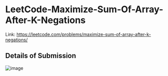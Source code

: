 # LeetCode-Maximize-Sum-Of-Array-After-K-Negations
Link: https://leetcode.com/problems/maximize-sum-of-array-after-k-negations/
## Details of Submission
![image](https://github.com/mgalang229/LeetCode-Maximize-Sum-Of-Array-After-K-Negations/assets/51401355/22f6c958-e31e-4ec4-a004-4d887d34a3cd)
